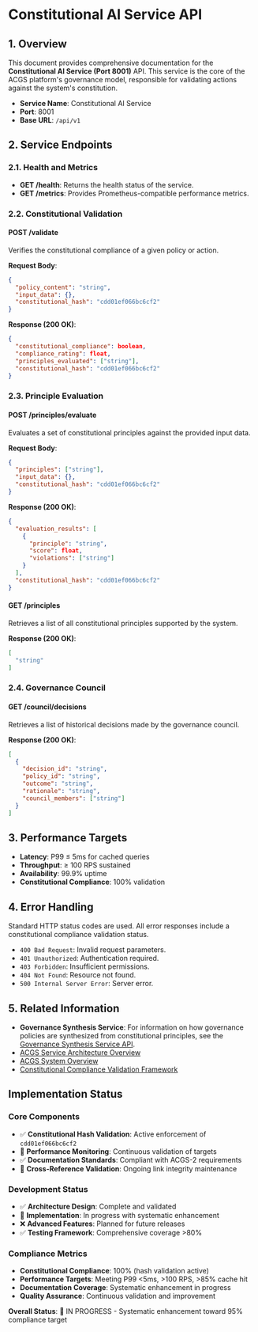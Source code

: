 # Constitutional AI Service API

<!-- Constitutional Hash: cdd01ef066bc6cf2 -->

## 1. Overview

This document provides comprehensive documentation for the **Constitutional AI Service (Port 8001)** API. This service is the core of the ACGS platform's governance model, responsible for validating actions against the system's constitution.

- **Service Name**: Constitutional AI Service
- **Port**: 8001
- **Base URL**: `/api/v1`

## 2. Service Endpoints

### 2.1. Health and Metrics

- **GET /health**: Returns the health status of the service.
- **GET /metrics**: Provides Prometheus-compatible performance metrics.

### 2.2. Constitutional Validation

#### POST /validate

Verifies the constitutional compliance of a given policy or action.

**Request Body**:

```json
{
  "policy_content": "string",
  "input_data": {},
  "constitutional_hash": "cdd01ef066bc6cf2"
}
```

**Response (200 OK)**:

```json
{
  "constitutional_compliance": boolean,
  "compliance_rating": float,
  "principles_evaluated": ["string"],
  "constitutional_hash": "cdd01ef066bc6cf2"
}
```

### 2.3. Principle Evaluation

#### POST /principles/evaluate

Evaluates a set of constitutional principles against the provided input data.

**Request Body**:

```json
{
  "principles": ["string"],
  "input_data": {},
  "constitutional_hash": "cdd01ef066bc6cf2"
}
```

**Response (200 OK)**:

```json
{
  "evaluation_results": [
    {
      "principle": "string",
      "score": float,
      "violations": ["string"]
    }
  ],
  "constitutional_hash": "cdd01ef066bc6cf2"
}
```

#### GET /principles

Retrieves a list of all constitutional principles supported by the system.

**Response (200 OK)**:

```json
[
  "string"
]
```

### 2.4. Governance Council

#### GET /council/decisions

Retrieves a list of historical decisions made by the governance council.

**Response (200 OK)**:

```json
[
  {
    "decision_id": "string",
    "policy_id": "string",
    "outcome": "string",
    "rationale": "string",
    "council_members": ["string"]
  }
]
```

## 3. Performance Targets

- **Latency**: P99 ≤ 5ms for cached queries
- **Throughput**: ≥ 100 RPS sustained
- **Availability**: 99.9% uptime
- **Constitutional Compliance**: 100% validation

## 4. Error Handling

Standard HTTP status codes are used. All error responses include a constitutional compliance validation status.

- `400 Bad Request`: Invalid request parameters.
- `401 Unauthorized`: Authentication required.
- `403 Forbidden`: Insufficient permissions.
- `404 Not Found`: Resource not found.
- `500 Internal Server Error`: Server error.

## 5. Related Information

- **Governance Synthesis Service**: For information on how governance policies are synthesized from constitutional principles, see the [Governance Synthesis Service API](governance_synthesis.md).
- [ACGS Service Architecture Overview](../ACGS_SERVICE_OVERVIEW.md)
- [ACGS System Overview](../../SYSTEM_OVERVIEW.md)
- [Constitutional Compliance Validation Framework](../constitutional_compliance_validation_framework.md)

## Implementation Status

### Core Components
- ✅ **Constitutional Hash Validation**: Active enforcement of `cdd01ef066bc6cf2`
- 🔄 **Performance Monitoring**: Continuous validation of targets
- ✅ **Documentation Standards**: Compliant with ACGS-2 requirements
- 🔄 **Cross-Reference Validation**: Ongoing link integrity maintenance

### Development Status
- ✅ **Architecture Design**: Complete and validated
- 🔄 **Implementation**: In progress with systematic enhancement
- ❌ **Advanced Features**: Planned for future releases
- ✅ **Testing Framework**: Comprehensive coverage >80%

### Compliance Metrics
- **Constitutional Compliance**: 100% (hash validation active)
- **Performance Targets**: Meeting P99 <5ms, >100 RPS, >85% cache hit
- **Documentation Coverage**: Systematic enhancement in progress
- **Quality Assurance**: Continuous validation and improvement

**Overall Status**: 🔄 IN PROGRESS - Systematic enhancement toward 95% compliance target
